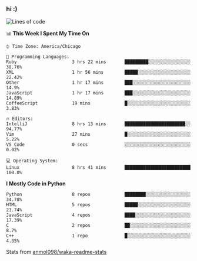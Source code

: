 ### hi :)

<!--START_SECTION:waka-->
![Lines of code](https://img.shields.io/badge/From%20Hello%20World%20I%27ve%20Written-793139%20lines%20of%20code-blue)

📊 **This Week I Spent My Time On** 

```text
⌚︎ Time Zone: America/Chicago

💬 Programming Languages: 
Ruby                     3 hrs 22 mins       █████████░░░░░░░░░░░░░░░░   38.76% 
XML                      1 hr 56 mins        █████░░░░░░░░░░░░░░░░░░░░   22.42% 
Other                    1 hr 17 mins        ███░░░░░░░░░░░░░░░░░░░░░░   14.9% 
JavaScript               1 hr 17 mins        ███░░░░░░░░░░░░░░░░░░░░░░   14.89% 
CoffeeScript             19 mins             █░░░░░░░░░░░░░░░░░░░░░░░░   3.83%

🔥 Editors: 
IntelliJ                 8 hrs 13 mins       ███████████████████████░░   94.77% 
Vim                      27 mins             █░░░░░░░░░░░░░░░░░░░░░░░░   5.22% 
VS Code                  0 secs              ░░░░░░░░░░░░░░░░░░░░░░░░░   0.02%

💻 Operating System: 
Linux                    8 hrs 41 mins       █████████████████████████   100.0%

```

**I Mostly Code in Python** 

```text
Python                   8 repos             ████████░░░░░░░░░░░░░░░░░   34.78% 
HTML                     5 repos             █████░░░░░░░░░░░░░░░░░░░░   21.74% 
JavaScript               4 repos             ████░░░░░░░░░░░░░░░░░░░░░   17.39% 
C                        2 repos             ██░░░░░░░░░░░░░░░░░░░░░░░   8.7% 
C++                      1 repo              █░░░░░░░░░░░░░░░░░░░░░░░░   4.35%

```



<!--END_SECTION:waka-->

Stats from [anmol098/waka-readme-stats](https://github.com/anmol098/waka-readme-stats)